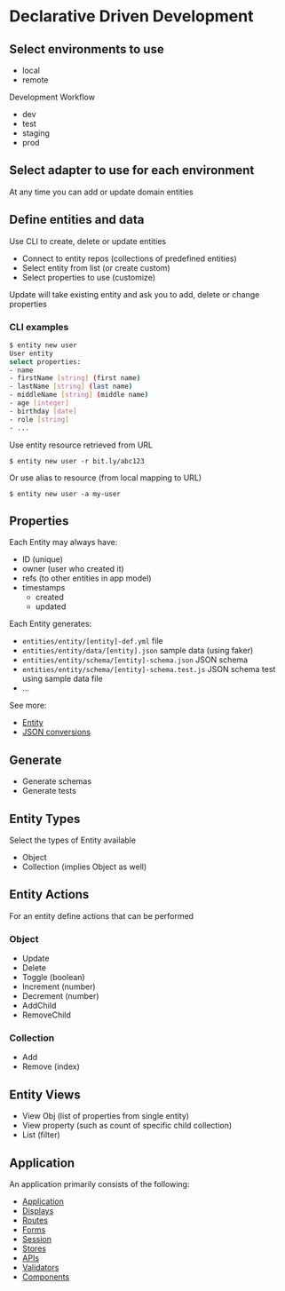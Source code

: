 # Declarative Driven Development

## Select environments to use

- local
- remote

Development Workflow

- dev
- test
- staging
- prod

## Select adapter to use for each environment

At any time you can add or update domain entities

## Define entities and data

Use CLI to create, delete or update entities

- Connect to entity repos (collections of predefined entities)
- Select entity from list (or create custom)
- Select properties to use (customize)

Update will take existing entity and ask you to add, delete or change properties

### CLI examples

```bash
$ entity new user
User entity
select properties:
- name
- firstName [string] (first name)
- lastName [string] (last name)
- middleName [string] (middle name)
- age [integer]
- birthday [date]
- role [string]
- ...
```

Use entity resource retrieved from URL

`$ entity new user -r bit.ly/abc123`

Or use alias to resource (from local mapping to URL)

`$ entity new user -a my-user`

## Properties

Each Entity may always have:

- ID (unique)
- owner (user who created it)
- refs (to other entities in app model)
- timestamps
  - created
  - updated

Each Entity generates:

- `entities/entity/[entity]-def.yml` file
- `entities/entity/data/[entity].json` sample data (using faker)
- `entities/entity/schema/[entity]-schema.json` JSON schema
- `entities/entity/schema/[entity]-schema.test.js` JSON schema test using sample data file
- ...

See more:

- [Entity](./entities/Entity.md)
- [JSON conversions](./entities/JSON.md)

## Generate

- Generate schemas
- Generate tests

## Entity Types

Select the types of Entity available

- Object
- Collection (implies Object as well)

## Entity Actions

For an entity define actions that can be performed

### Object

- Update
- Delete
- Toggle (boolean)
- Increment (number)
- Decrement (number)
- AddChild
- RemoveChild

### Collection

- Add
- Remove (index)

## Entity Views

- View Obj (list of properties from single entity)
- View property (such as count of specific child collection)
- List (filter)

## Application

An application primarily consists of the following:

- [Application](./application/Application.md)
- [Displays](./displays/Displays.md)
- [Routes](./routes/Routes.md)
- [Forms](./forms/Forms.md)
- [Session](./session/Session.md)
- [Stores](./stores/Stores.md)
- [APIs](./apis/APIs.md)
- [Validators](./validators/Validators.md)
- [Components](./components/Components.md)
